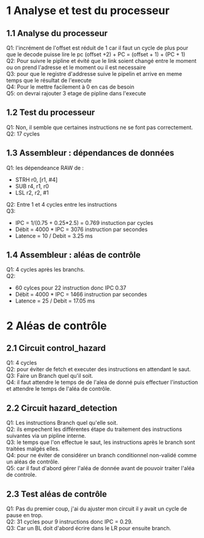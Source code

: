 # 1 Analyse et test du processeur
## 1.1  Analyse du processeur  
Q1: l'incrément de l'offset est réduit de 1 car il faut un cycle de plus pour que le decode puisse lire le pc (offset +2) + PC = (offset + 1) + (PC + 1)  
Q2: Pour suivre le pipline et évité que le link soient changé entre le moment ou on prend l'adresse et le moment ou il est necessaire  
Q3: pour que le registre d'addresse suive le pipelin et arrive en meme temps que le résultat de l'execute  
Q4: Pour le mettre facilement à 0 en cas de besoin   
Q5: on devrai rajouter 3 etage de pipline dans l'execute   

## 1.2 Test du processeur  
Q1: Non, il semble que certaines instructions ne se font pas correctement.  
Q2: 17 cycles

## 1.3 Assembleur : dépendances de données  
Q1: les dépendeance RAW de :   
- STRH r0, [r1, #4]    
- SUB r4, r1, r0    
- LSL r2, r2, #1  

Q2: Entre 1 et 4 cycles  entre les instructions  
Q3:   
- IPC = 1/(0.75 + 0.25*2.5) = 0.769 instuction par cycles
- Débit = 4000 * IPC = 3076 instruction par secondes 
- Latence = 10 / Debit = 3.25 ms  

## 1.4 Assembleur : aléas de contrôle   
Q1: 4 cycles après les branchs.  
Q2:
- 60 cylces pour 22 instruction donc IPC 0.37
- Débit = 4000 * IPC = 1466 instruction par secondes 
- Latence = 25 / Debit = 17.05 ms

# 2 Aléas de contrôle   
## 2.1  Circuit control_hazard  
Q1: 4 cycles   
Q2: pour éviter de fetch et executer des instructions en attendant le saut.   
Q3: Faire un Branch quel qu'il soit.  
Q4: il faut attendre le temps de de l'alea de donné puis effectuer l'instuction et attendre le temps de l'aléa de contrôle.  

## 2.2 Circuit hazard_detection
Q1: Les instructions Branch quel qu'elle soit.  
Q2: ils empechent les différentes étape du traitement des instructions suivantes via un pipline interne.  
Q3: le temps que l'on effectue le saut, les instructions après le branch sont traitées malgés elles.  
Q4: pour ne éviter de considérer un branch conditionnel non-validé comme un aléas de contrôle.  
Q5: car il faut d'abord gérer l'aléa de donnée avant de pouvoir traiter l'aléa de controle.  

## 2.3 Test aléas de contrôle
Q1: Pas du premier coup, j'ai du ajuster mon circuit il y avait un cycle de pause en trop.  
Q2: 31 cycles pour 9 instructions donc IPC = 0.29.  
Q3: Car un BL doit d'abord écrire dans le LR pour ensuite branch.  
